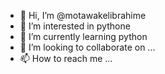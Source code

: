 - 👋 Hi, I’m @motawakelibrahime
- 👀 I’m interested in  pythone
- 🌱 I’m currently learning python
- 💞️ I’m looking to collaborate on ...
- 📫 How to reach me ...

<!---
motawakelibrahime/motawakelibrahime is a ✨ special ✨ repository because its `README.md` (this file) appears on your GitHub profile.
You can click the Preview link to take a look at your changes.
--->
